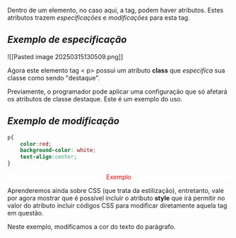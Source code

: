 Dentro de um elemento, no caso aqui, a tag, podem haver atributos. Estes atributos trazem *especificações* e *modificações* para esta tag.

## *Exemplo de especificação*

![[Pasted image 20250315130509.png]]

Agora este elemento tag < p> possui um atributo **class** que *especifica* sua classe como sendo "destaque".

Previamente, o programador pode aplicar uma configuração que só afetará os atributos de classe destaque. Este é um exemplo do uso.

## *Exemplo de modificação*

````CSS
p{
	color:red;
	background-color: white;
	text-align:center;
}
````

<p style="color:red; background-color: white; text-align:center;">Exemplo</p>

Aprenderemos ainda sobre CSS (que trata da estilização), entretanto, vale por agora mostrar que é possível incluir o atributo **style** que irá permitir no valor do atributo incluir códigos CSS para modificar diretamente aquela tag em questão.

Neste exemplo, modificamos a cor do texto do parágrafo. 